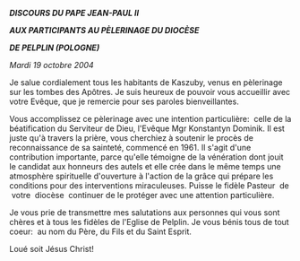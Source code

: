 ***DISCOURS DU PAPE JEAN-PAUL II***

***AUX PARTICIPANTS AU PÈLERINAGE DU DIOCÈSE***

***DE PELPLIN (POLOGNE)***

*Mardi 19 octobre 2004*

Je salue cordialement tous les habitants de Kaszuby, venus en pèlerinage sur les tombes des Apôtres. Je suis heureux de pouvoir vous accueillir avec votre Evêque, que je remercie pour ses paroles bienveillantes.

Vous accomplissez ce pèlerinage avec une intention particulière:  celle de la béatification du Serviteur de Dieu, l'Evêque Mgr Konstantyn Dominik. Il est juste qu'à travers la prière, vous cherchiez à soutenir le procès de reconnaissance de sa sainteté, commencé en 1961. Il s'agit d'une contribution importante, parce qu'elle témoigne de la vénération dont jouit le candidat aux honneurs des autels et elle crée dans le même temps une atmosphère spirituelle d'ouverture à l'action de la grâce qui prépare les conditions pour des interventions miraculeuses. Puisse le fidèle Pasteur  de  votre  diocèse  continuer de le protéger avec une attention particulière.

Je vous prie de transmettre mes salutations aux personnes qui vous sont chères et à tous les fidèles de l'Eglise de Pelplin. Je vous bénis tous de tout coeur:  au nom du Père, du Fils et du Saint Esprit.

Loué soit Jésus Christ!